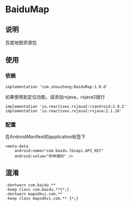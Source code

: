 # BaiduMap
## 说明
百度地图资源包
## 使用
### 依赖
```
implementation 'com.shouzhong:BaiduMap:1.0.0'
```
如果使用到定位功能，请添加rxjava，rxjava2就行
```
implementation 'io.reactivex.rxjava2:rxandroid:2.0.2'
implementation 'io.reactivex.rxjava2:rxjava:2.1.10'
```
### 配置
在AndroidManifest的application标签下
```
<meta-data
    android:name="com.baidu.lbsapi.API_KEY"
    android:value="你申请的" />
```
## 混淆
```
-dontwarn com.baidu.**
-keep class com.baidu.**{*;}
-dontwarn mapsdkvi.com.**
-keep class mapsdkvi.com.** {*;}
```